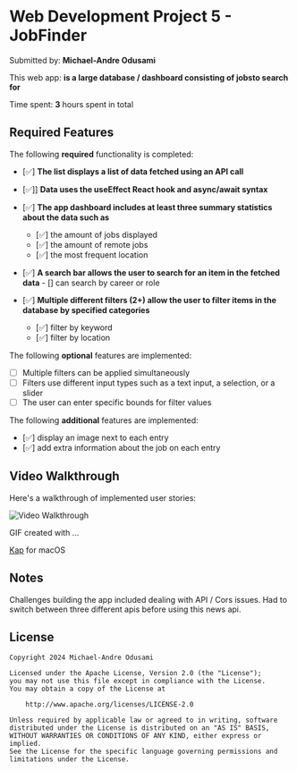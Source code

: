 # Web Development Project 5 - **JobFinder**

Submitted by: **Michael-Andre Odusami**

This web app: **is a large database / dashboard consisting of jobsto search for**

Time spent: **3** hours spent in total

## Required Features

The following **required** functionality is completed:

-   [✅] **The list displays a list of data fetched using an API call**
-   [✅]] **Data uses the useEffect React hook and async/await syntax**
-   [✅] **The app dashboard includes at least three summary statistics about the data such as**

    -   [✅] the amount of jobs displayed
    -   [✅] the amount of remote jobs
    -   [✅] the most frequent location

-   [✅] **A search bar allows the user to search for an item in the fetched data** - [] can search by career or role
-   [✅] **Multiple different filters (2+) allow the user to filter items in the database by specified categories**
    -   [✅] filter by keyword
    -   [✅] filter by location

The following **optional** features are implemented:

-   [ ] Multiple filters can be applied simultaneously
-   [ ] Filters use different input types such as a text input, a selection, or a slider
-   [ ] The user can enter specific bounds for filter values

The following **additional** features are implemented:

-   [✅] display an image next to each entry
-   [✅] add extra information about the job on each entry

## Video Walkthrough

Here's a walkthrough of implemented user stories:

<img src='submission.gif' title='Video Walkthrough' width='' alt='Video Walkthrough' />

<!-- Replace this with whatever GIF tool you used! -->

GIF created with ...

[Kap](https://getkap.co/) for macOS

## Notes

Challenges building the app included dealing with API / Cors issues. Had to switch between three different apis before using this news api.

## License

    Copyright 2024 Michael-Andre Odusami

    Licensed under the Apache License, Version 2.0 (the "License");
    you may not use this file except in compliance with the License.
    You may obtain a copy of the License at

        http://www.apache.org/licenses/LICENSE-2.0

    Unless required by applicable law or agreed to in writing, software
    distributed under the License is distributed on an "AS IS" BASIS,
    WITHOUT WARRANTIES OR CONDITIONS OF ANY KIND, either express or implied.
    See the License for the specific language governing permissions and
    limitations under the License.
